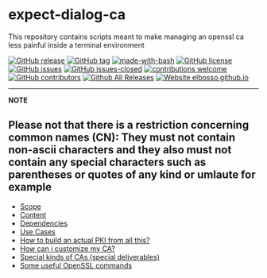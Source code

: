 # expect-dialog-ca
This repository contains scripts meant to make managing an openssl ca less painful inside a terminal environment

<!---
[![start with why](https://img.shields.io/badge/start%20with-why%3F-brightgreen.svg?style=flat)](http://www.ted.com/talks/simon_sinek_how_great_leaders_inspire_action)
--->
[![GitHub release](https://img.shields.io/github/release/elbosso/expect-dialog-ca/all.svg?maxAge=1)](https://GitHub.com/elbosso/expect-dialog-ca/releases/)
[![GitHub tag](https://img.shields.io/github/tag/elbosso/expect-dialog-ca.svg)](https://GitHub.com/elbosso/expect-dialog-ca/tags/)
[![made-with-bash](https://img.shields.io/badge/Made%20with-Bash-1f425f.svg)](https://www.gnu.org/software/bash/)
[![GitHub license](https://img.shields.io/github/license/elbosso/expect-dialog-ca.svg)](https://github.com/elbosso/expect-dialog-ca/blob/master/LICENSE)
[![GitHub issues](https://img.shields.io/github/issues/elbosso/expect-dialog-ca.svg)](https://GitHub.com/elbosso/expect-dialog-ca/issues/)
[![GitHub issues-closed](https://img.shields.io/github/issues-closed/elbosso/expect-dialog-ca.svg)](https://GitHub.com/elbosso/expect-dialog-ca/issues?q=is%3Aissue+is%3Aclosed)
[![contributions welcome](https://img.shields.io/badge/contributions-welcome-brightgreen.svg?style=flat)](https://github.com/elbosso/expect-dialog-ca/issues)
[![GitHub contributors](https://img.shields.io/github/contributors/elbosso/expect-dialog-ca.svg)](https://GitHub.com/elbosso/expect-dialog-ca/graphs/contributors/)
[![Github All Releases](https://img.shields.io/github/downloads/elbosso/expect-dialog-ca/total.svg)](https://github.com/elbosso/expect-dialog-ca)
[![Website elbosso.github.io](https://img.shields.io/website-up-down-green-red/https/elbosso.github.io.svg)](https://elbosso.github.io/)

---
**NOTE**

Please not that there is a restriction concerning common names (CN): They must not contain non-ascii characters and they also must not contain any special characters such as parentheses or quotes of any kind or umlaute for example
---

* [Scope](docs/scope.md)
* [Content](docs/content.md)
* [Dependencies](docs/dependencies.md)
* [Use Cases](docs/usecases.md)
* [How to build an actual PKI from all this?](docs/buildpki.md)
* [How can i customize my CA?](docs/customizeca.md)
* [Special kinds of CAs (special deliverables)](docs/specialdeliverables.md)
* [Some useful OpenSSL commands](docs/sslcommands.md)
